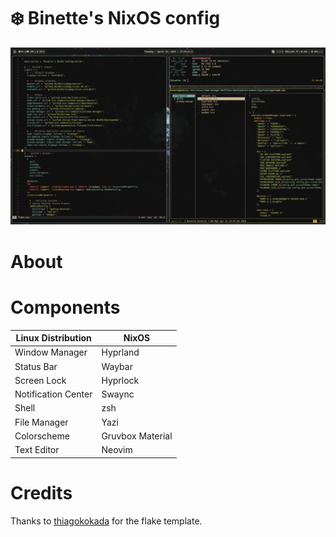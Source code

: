 # ❄️ Binette's NixOS config

![](https://github.com/binettexyz/nix-dotfiles/blob/master/docs/images/screenshot-desktop.png)

# About

# Components
| Linux Distribution  | NixOS                        |
|---------------------|------------------------------|
| Window Manager      | Hyprland                     |
| Status Bar          | Waybar                       |
| Screen Lock         | Hyprlock                     |
| Notification Center | Swaync                       |
| Shell               | zsh                          |
| File Manager        | Yazi                         |
| Colorscheme         | Gruvbox Material             |
| Text Editor         | Neovim                       |

# Credits
Thanks to [thiagokokada](https://github.com/thiagokokada/nix-configs/blob/master/flake.nix) for the flake template.
